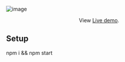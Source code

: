 ![image](https://github.com/pushkardevil/Weather_App/assets/106862029/cf395e36-7f37-4318-aa80-3a7a455cf6dc)


 <p align="center">
  View <a href="https://weather-app-pushkar-kr.vercel.app/">Live demo</a>.
 </p>

## Setup


npm i && npm start



